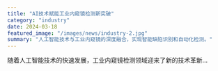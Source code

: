 ```yaml
---
title: "AI技术赋能工业内窥镜检测新突破"
category: "industry"
date: 2024-03-18
featured_image: "/images/news/industry-2.jpg"
summary: "人工智能技术与工业内窥镜的深度融合，实现智能缺陷识别和自动化检测。"
---
```


随着人工智能技术的快速发展，工业内窥镜检测领域迎来了新的技术革新...